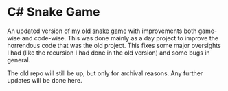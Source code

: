 # C# Snake Game

An updated version of [my old snake game](https://github.com/PENGUINCODER1/Snake-Game) with improvements both game-wise and code-wise.
This was done mainly as a day project to improve the horrendous code that was the old project. This fixes some major oversights I had (like the recursion I had done in the old version) and some bugs in general.

The old repo will still be up, but only for archival reasons. Any further updates will be done here.
